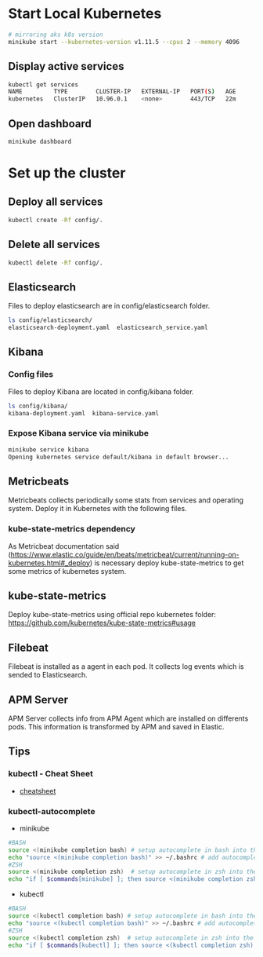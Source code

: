 # Start Local Kubernetes
``` bash
# mirroring aks k8s version
minikube start --kubernetes-version v1.11.5 --cpus 2 --memory 4096
```

## Display active services
``` bash
kubectl get services
NAME         TYPE        CLUSTER-IP   EXTERNAL-IP   PORT(S)   AGE
kubernetes   ClusterIP   10.96.0.1    <none>        443/TCP   22m
```

## Open dashboard 
``` bash
minikube dashboard
```

# Set up the cluster
## Deploy all services
``` bash
kubectl create -Rf config/.
```

## Delete all services 
``` bash
kubectl delete -Rf config/.
```

## Elasticsearch
Files to deploy elasticsearch are in config/elasticsearch folder.
``` bash
ls config/elasticsearch/
elasticsearch-deployment.yaml  elasticsearch_service.yaml
```

## Kibana
### Config files
Files to deploy Kibana are located in config/kibana folder.
``` bash
ls config/kibana/
kibana-deployment.yaml  kibana-service.yaml
```

### Expose Kibana service via minikube 
``` bash
minikube service kibana
Opening kubernetes service default/kibana in default browser...
```

## Metricbeats
Metricbeats collects periodically some stats from services and operating system. Deploy it in Kubernetes with the following files.

### kube-state-metrics dependency
As Metricbeat documentation said (https://www.elastic.co/guide/en/beats/metricbeat/current/running-on-kubernetes.html#_deploy) is necessary deploy kube-state-metrics to get some metrics of kubernetes system.

## kube-state-metrics
Deploy kube-state-metrics using official repo kubernetes folder: https://github.com/kubernetes/kube-state-metrics#usage

## Filebeat
Filebeat is installed as a agent in each pod. It collects log events which is sended to Elasticsearch. 

## APM Server
APM Server collects info from APM Agent which are installed on differents pods. This information is transformed by APM and saved in Elastic. 

## Tips
### kubectl - Cheat Sheet

- [cheatsheet](https://kubernetes.io/docs/reference/kubectl/cheatsheet/)

### kubectl-autocomplete

- minikube

``` bash
#BASH
source <(minikube completion bash) # setup autocomplete in bash into the current shell, bash-completion package should be installed first.
echo "source <(minikube completion bash)" >> ~/.bashrc # add autocomplete permanently to your bash shell.
#ZSH
source <(minikube completion zsh)  # setup autocomplete in zsh into the current shell
echo "if [ $commands[minikube] ]; then source <(minikube completion zsh); fi" >> ~/.zshrc # add autocomplete permanently to your zsh shell
```

- kubectl

``` bash
#BASH
source <(kubectl completion bash) # setup autocomplete in bash into the current shell, bash-completion package should be installed first.
echo "source <(kubectl completion bash)" >> ~/.bashrc # add autocomplete permanently to your bash shell.
#ZSH
source <(kubectl completion zsh)  # setup autocomplete in zsh into the current shell
echo "if [ $commands[kubectl] ]; then source <(kubectl completion zsh); fi" >> ~/.zshrc # add autocomplete permanently to your zsh shell
```